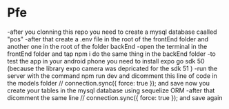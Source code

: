 # Pfe
-after you clonning this repo you need to create a mysql database caalled "pos" 
-after that create a .env file in the root of the frontEnd folder  and another one in the root of the folder backEnd
-open the terminal in the frontEnd folder and tap npm i do the same thing in the backEnd folder
-to test the app in your android phone you need to install expo go sdk 50 (because the library expo camera was depricated for the sdk 51 )
-run the server with the command npm run dev and dicomment this line of code in the models folder // connection.sync({ force: true }); and save now you create your tables in the mysql database using sequelize ORM
-after that dicomment the same line // connection.sync({ force: true }); and save again  

